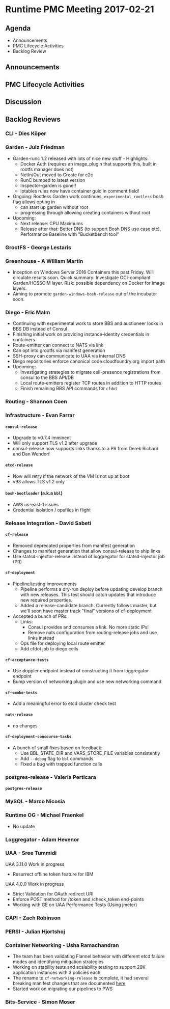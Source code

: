 # Runtime PMC Meeting 2017-02-21

## Agenda

* Announcements
* PMC Lifecycle Activities
* Backlog Review

## Announcements


## PMC Lifecycle Activities


## Discussion


## Backlog Reviews

### CLI - Dies Köper


### Garden - Julz Friedman

- Garden-runc 1.2 released with lots of nice new stuff - Highlights:
  - Docker Auth (requires an image_plugin that supports this, built in rootfs manager does not)
  - NetIn/Out moved to Create for c2c
  - RunC bumped to latest version
  - Inspector-garden is gone!!
  - iptables rules now have container guid in comment field!
- Ongoing: Rootless Garden work continues, `experimental_rootless` bosh flag allows opting in
  - can start up garden without root
  - progressing through allowing creating containers without root
- Upcoming:
  - Next release: CPU Maximums
  - Release after that: Better DNS (to support Bosh DNS use case etc), Performance Baseline with "Bucketbench tool"

### GrootFS - George Lestaris

### Greenhouse - A William Martin

- Inception on Windows Server 2016 Containers this past Friday. Will circulate results soon. Quick summary: Investigate OCI-compliant Garden/HCSSCIM layer. Risk: possible dependency on Docker for image layers.
- Aiming to promote `garden-windows-bosh-release` out of the incubator soon.

### Diego - Eric Malm

- Continuing with experimental work to store BBS and auctioneer locks in BBS DB instead of Consul
- Finishing initial work on providing instance-identity credentials in containers
- Route-emitter can connect to NATS via link
- Can opt into grootfs via manifest generation
- SSH-proxy can communicate to UAA via internal DNS
- Diego repositories enforce canonical code.cloudfoundry.org import path
- Upcoming:
  - Investigating strategies to migrate cell-presence registrations from consul to the BBS API/DB
  - Local route-emitters register TCP routes in addition to HTTP routes
  - Finish remaining BBS API commands for `cfdot`


### Routing - Shannon Coen


### Infrastructure - Evan Farrar

#### `consul-release`
- Upgrade to v0.7.4 imminent
- Will only support TLS v1.2 after upgrade
- consul-release now supports links thanks to a PR from Derek Richard and Dan Wendorf

#### `etcd-release`
- Now will retry if the network of the VM is not up at boot
- v93 allows TLS v1.2 only

#### `bosh-bootloader` (a.k.a `bbl`)
- AWS us-east-1 issues
- Credential isolation / opsfiles in flight

### Release Integration - David Sabeti

#### `cf-release`
- Removed deprecated properties from manifest generation
- Changes to manifest generation that allow consul-release to ship links
- Use statsd-injector-release instead of loggregator for statsd-injector job (PR)

#### `cf-deployment`
- Pipeline/testing improvements
  - Pipeline performs a dry-run deploy before updating develop branch with new releases.
This test should catch updates that introduce new required properties.
  - Added a release-candidate branch. Currently follows master,
but we'll soon have master track "final" versions of cf-deployment
- Accepted a bunch of PRs:
  - Links:
    - Consul provides and consumes a link. No more static IPs!
    - Remove nats configuration from routing-release jobs and use links instead
  - Ops file for deploying local route emitter
  - Add cfdot job to diego cells

#### `cf-acceptance-tests`
- Use doppler endpoint instead of constructing it from loggregator endpoint
- Bump version of networking plugin and use new networking command

#### `cf-smoke-tests`
- Add a meaningful error to etcd cluster check test

#### `nats-release`
- no changes

#### `cf-deployment-concourse-tasks`
- A bunch of small fixes based on feedback:
  - Use BBL_STATE_DIR and VARS_STORE_FILE variables consistently
  - Add `--debug` flag to `bbl` commands
  - Fixed a bug with trapped function calls

### postgres-release - Valeria Perticara

#### `postgres-release`

### MySQL - Marco Nicosia

### Runtime OG - Michael Fraenkel
- No update

### Loggregator - Adam Hevenor

### UAA - Sree Tummidi

UAA 3.11.0 Work in progress
- Resurrect offline token feature for IBM

UAA 4.0.0 Work in progress
- Strict Validation for OAuth redirect URI
- Enforce POST method for /token and /check_token end-points
- Working with GE on UAA Performance Tests (Using jmeter)


### CAPI - Zach Robinson

### PERSI - Julian Hjortshoj

### Container Networking - Usha Ramachandran
- The team has been validating Flannel behavior with different etcd failure modes and identifying mitigation strategies
- Working on stability tests and scalability testing to support 20K application instances with 3 policies each
- The rename to `cf-networking-release` is complete, it had several breaking manifest changes that are documented [here](https://github.com/cloudfoundry-incubator/cf-networking-release/blob/develop/docs/manifest-changelog.md)
- Started work on migrating our pipelines to PWS

### Bits-Service - Simon Moser
